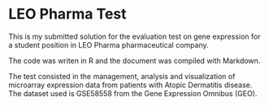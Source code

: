 # LEO Pharma Test
This is my submitted solution for the evaluation test on gene expression for a student position in LEO Pharma pharmaceutical company.

The code was writen in R and the document was compiled with Markdown. 

The test consisted in the management, analysis and visualization of microarray expression data from patients with Atopic Dermatitis disease.
The dataset used is GSE58558 from the Gene Expression Omnibus (GEO).
